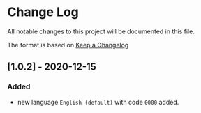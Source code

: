 # Change Log
All notable changes to this project will be documented in this file.

The format is based on [Keep a Changelog](http://keepachangelog.com/)

## [1.0.2] - 2020-12-15
### Added

- new language `English (default)` with code `0000` added.
